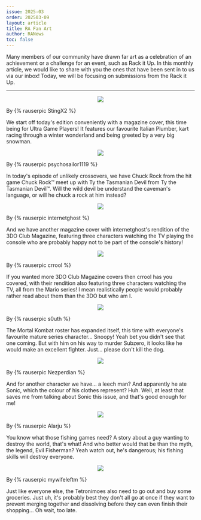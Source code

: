 ```yaml
---
issue: 2025-03
order: 202503-09
layout: article
title: RA Fan Art
author: RANews
toc: false
---
```


Many members of our community have drawn far art as a celebration of an achievement or a challenge for an event, such as Rack it Up. In this monthly article, we would like to share with you the ones that have been sent in to us via our inbox! Today, we will be focusing on submissions from the Rack it Up.

***

<p align="center"><img src="https://github.com/user-attachments/assets/af91e17e-5026-4059-b669-17fc49ccc166"/></p>

By {% rauserpic StingX2 %}

We start off today's edition conveniently with a magazine cover, this time being for Ultra Game Players! It features our favourite Italian Plumber, kart racing through a winter wonderland and being greeted by a very big snowman.

<p align="center"><img src="https://github.com/user-attachments/assets/1de49bde-7735-42a2-9edd-8eed11ce0e34"/></p>

By {% rauserpic psychosailor1119 %}

In today's episode of unlikely crossovers, we have Chuck Rock from the hit game Chuck Rock™ meet up with Ty the Tasmanian Devil from Ty the Tasmanian Devil™. Will the wild devil be understand the caveman's language, or will he chuck a rock at him instead?

<p align="center"><img src="https://github.com/user-attachments/assets/afb517c1-f046-4928-add5-d1abff6cfad9"/></p>

By {% rauserpic internetghost %}

And we have another magazine cover with internetghost's rendition of the 3DO Club Magazine, featuring three characters watching the TV playing the console who are probably happy not to be part of the console's history!

<p align="center"><img src="https://github.com/user-attachments/assets/a6ff6e09-5531-40bf-8c44-73fd0ceb5e66"/></p>

By {% rauserpic crrool %}

If you wanted more 3DO Club Magazine covers then crrool has you covered, with their rendition also featuring three characters watching the TV, all from the Mario series! I mean realistically people would probably rather read about them than the 3DO but who am I.

<p align="center"><img src="https://github.com/user-attachments/assets/d1e47b94-6fa3-424d-8f7c-973eb02aca5a"/></p>

By {% rauserpic s0uth %}

The Mortal Kombat roster has expanded itself, this time with everyone's favourite mature series character... Snoopy! Yeah bet you didn't see that one coming. But with him on his way to murder Subzero, it looks like he would make an excellent fighter. Just... please don't kill the dog.

<p align="center"><img src="https://github.com/user-attachments/assets/04c0fa68-2a53-456e-b26a-e43872713266"/></p>

By {% rauserpic Nezperdian %}

And for another character we have... a leech man? And apparently he ate Sonic, which the colour of his clothes represent? Huh. Well, at least that saves me from talking about Sonic this issue, and that's good enough for me!

<p align="center"><img src="https://github.com/user-attachments/assets/01c3e1f8-f19a-4f15-8b4e-e556162418f1"/></p>

By {% rauserpic Alarju %}

You know what those fishing games need? A story about a guy wanting to destroy the world, that's what! And who better would that be than the myth, the legend, Evil Fisherman? Yeah watch out, he's dangerous; his fishing skills will destroy everyone.

<p align="center"><img src="https://github.com/user-attachments/assets/97da826e-923c-48fe-b4c6-dfbcff5db3cd"/></p>

By {% rauserpic mywifeleftm %}

Just like everyone else, the Tetronimoes also need to go out and buy some groceries. Just uh, it's probably best they don't all go at once if they want to prevent merging together and dissolving before they can even finish their shopping... Oh wait, too late.